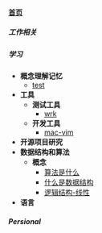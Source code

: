 
#### [首页](?file=home-首页)

##### 工作相关

##### 学习
- **概念理解记忆**
    - [test](?file=002-学习/001-概念理解记忆/001-test "test")
- **工具**
    - **测试工具**
        - [wrk](?file=002-学习/002-工具/001-测试工具/001-wrk "wrk")
    - **开发工具**
        - [mac-vim](?file=002-学习/002-工具/002-开发工具/001-mac-vim "mac-vim")
- **开源项目研究**
- **数据结构和算法**
    - **概念**
        - [算法是什么](?file=002-学习/004-数据结构和算法/001-概念/001-算法是什么 "算法是什么")
        - [什么是数据结构](?file=002-学习/004-数据结构和算法/001-概念/002-什么是数据结构 "什么是数据结构")
        - [逻辑结构-线性](?file=002-学习/004-数据结构和算法/001-概念/003-逻辑结构-线性 "逻辑结构-线性")
- **语言**

##### Persional
